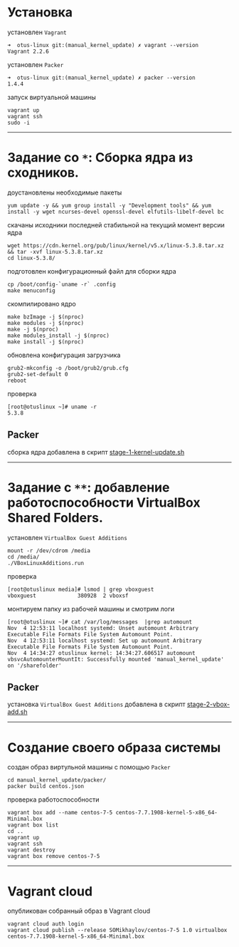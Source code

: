 # **Установка**
установлен `Vagrant`
```
➜  otus-linux git:(manual_kernel_update) ✗ vagrant --version
Vagrant 2.2.6
```
установлен `Packer`
```
➜  otus-linux git:(manual_kernel_update) ✗ packer --version
1.4.4
```
запуск виртуальной машины
```
vagrant up
vagrant ssh
sudo -i
```
---
# **Задание со `*`: Сборка ядра из сходников**.
доустановлены необходимые пакеты
```
yum update -y && yum group install -y "Development tools" && yum install -y wget ncurses-devel openssl-devel elfutils-libelf-devel bc
```
скачаны исходники последней стабильной на текущий момент версии ядра
```
wget https://cdn.kernel.org/pub/linux/kernel/v5.x/linux-5.3.8.tar.xz && tar -xvf linux-5.3.8.tar.xz
cd linux-5.3.8/
```
подготовлен конфигурационный файл для сборки ядра
```
cp /boot/config-`uname -r` .config
make menuconfig
```
скомпилировано ядро
```
make bzImage -j $(nproc)
make modules -j $(nproc)
make -j $(nproc)
make modules_install -j $(nproc)
make install -j $(nproc)
```
обновлена конфигурация загрузчика
```
grub2-mkconfig -o /boot/grub2/grub.cfg
grub2-set-default 0
reboot
```
проверка
```
[root@otuslinux ~]# uname -r
5.3.8
```
## **Packer**

сборка ядра добавлена в скрипт [stage-1-kernel-update.sh](../manual_kernel_update/packer/scripts/stage-1-kernel-update.sh)

---

# **Задание с `**`: добавление работоспособности VirtualBox Shared Folders**.
установлен `VirtualBox Guest Additions`
```
mount -r /dev/cdrom /media
cd /media/
./VBoxLinuxAdditions.run 
```
проверка
```
[root@otuslinux media]# lsmod | grep vboxguest
vboxguest             380928  2 vboxsf
```
монтируем папку из рабочей машины и смотрим логи
```
[root@otuslinux ~]# cat /var/log/messages  |grep automount
Nov  4 12:53:11 localhost systemd: Unset automount Arbitrary Executable File Formats File System Automount Point.
Nov  4 12:53:11 localhost systemd: Set up automount Arbitrary Executable File Formats File System Automount Point.
Nov  4 14:34:27 otuslinux kernel: 14:34:27.606517 automount vbsvcAutomounterMountIt: Successfully mounted 'manual_kernel_update' on '/sharefolder'
```
## **Packer**

установка `VirtualBox Guest Additions` добавлена в скрипт [stage-2-vbox-add.sh](../manual_kernel_update/packer/scripts/stage-2-vbox-add.sh)

---

# **Создание своего образа системы**
создан образ виртульной машины с помощью `Packer`
```
cd manual_kernel_update/packer/
packer build centos.json
```
проверка работоспособности
```
vagrant box add --name centos-7-5 centos-7.7.1908-kernel-5-x86_64-Minimal.box
vagrant box list
cd ..
vagrant up
vagrant ssh
vagrant destroy
vagrant box remove centos-7-5
```
---
# **Vagrant cloud**
опубликован собранный образ в Vagrant cloud
```
vagrant cloud auth login
vagrant cloud publish --release SOMikhaylov/centos-7-5 1.0 virtualbox centos-7.7.1908-kernel-5-x86_64-Minimal.box
```